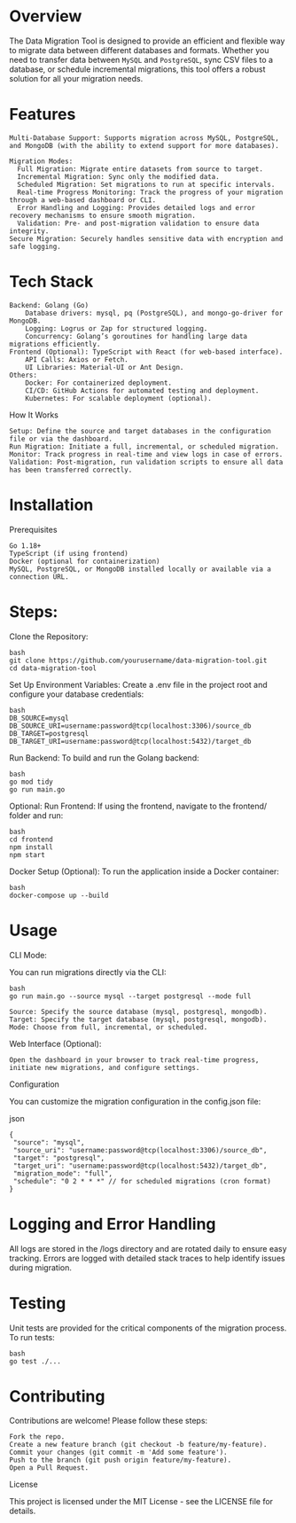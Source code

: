 # Overview

The Data Migration Tool is designed to provide an efficient and flexible way to migrate data between different databases and formats. Whether you need to transfer data between `MySQL` and `PostgreSQL`, sync CSV files to a database, or schedule incremental migrations, this tool offers a robust solution for all your migration needs.

# Features

    Multi-Database Support: Supports migration across MySQL, PostgreSQL, and MongoDB (with the ability to extend support for more databases).

    Migration Modes:
      Full Migration: Migrate entire datasets from source to target.
      Incremental Migration: Sync only the modified data.
      Scheduled Migration: Set migrations to run at specific intervals.
      Real-time Progress Monitoring: Track the progress of your migration through a web-based dashboard or CLI.
      Error Handling and Logging: Provides detailed logs and error recovery mechanisms to ensure smooth migration.
      Validation: Pre- and post-migration validation to ensure data integrity.
    Secure Migration: Securely handles sensitive data with encryption and safe logging.

# Tech Stack

    Backend: Golang (Go)
        Database drivers: mysql, pq (PostgreSQL), and mongo-go-driver for MongoDB.
        Logging: Logrus or Zap for structured logging.
        Concurrency: Golang’s goroutines for handling large data migrations efficiently.
    Frontend (Optional): TypeScript with React (for web-based interface).
        API Calls: Axios or Fetch.
        UI Libraries: Material-UI or Ant Design.
    Others:
        Docker: For containerized deployment.
        CI/CD: GitHub Actions for automated testing and deployment.
        Kubernetes: For scalable deployment (optional).

How It Works

    Setup: Define the source and target databases in the configuration file or via the dashboard.
    Run Migration: Initiate a full, incremental, or scheduled migration.
    Monitor: Track progress in real-time and view logs in case of errors.
    Validation: Post-migration, run validation scripts to ensure all data has been transferred correctly.

# Installation

Prerequisites

    Go 1.18+
    TypeScript (if using frontend)
    Docker (optional for containerization)
    MySQL, PostgreSQL, or MongoDB installed locally or available via a connection URL.

# Steps:

Clone the Repository:

    bash
    git clone https://github.com/yourusername/data-migration-tool.git
    cd data-migration-tool

Set Up Environment Variables: Create a .env file in the project root and configure your database credentials:

    bash
    DB_SOURCE=mysql
    DB_SOURCE_URI=username:password@tcp(localhost:3306)/source_db
    DB_TARGET=postgresql
    DB_TARGET_URI=username:password@tcp(localhost:5432)/target_db

Run Backend: To build and run the Golang backend:

    bash
    go mod tidy
    go run main.go

Optional: Run Frontend: If using the frontend, navigate to the frontend/ folder and run:

    bash
    cd frontend
    npm install
    npm start

Docker Setup (Optional): To run the application inside a Docker container:

    bash
    docker-compose up --build

# Usage

CLI Mode:

You can run migrations directly via the CLI:

    bash
    go run main.go --source mysql --target postgresql --mode full

    Source: Specify the source database (mysql, postgresql, mongodb).
    Target: Specify the target database (mysql, postgresql, mongodb).
    Mode: Choose from full, incremental, or scheduled.

Web Interface (Optional):

    Open the dashboard in your browser to track real-time progress, initiate new migrations, and configure settings.

Configuration

You can customize the migration configuration in the config.json file:

json

    {
     "source": "mysql",
     "source_uri": "username:password@tcp(localhost:3306)/source_db",
     "target": "postgresql",
     "target_uri": "username:password@tcp(localhost:5432)/target_db",
     "migration_mode": "full",
     "schedule": "0 2 * * *" // for scheduled migrations (cron format)
    }

# Logging and Error Handling

All logs are stored in the /logs directory and are rotated daily to ensure easy tracking. Errors are logged with detailed stack traces to help identify issues during migration.

# Testing

Unit tests are provided for the critical components of the migration process. To run tests:

    bash
    go test ./...

# Contributing

Contributions are welcome! Please follow these steps:

    Fork the repo.
    Create a new feature branch (git checkout -b feature/my-feature).
    Commit your changes (git commit -m 'Add some feature').
    Push to the branch (git push origin feature/my-feature).
    Open a Pull Request.

License

This project is licensed under the MIT License - see the LICENSE file for details.
